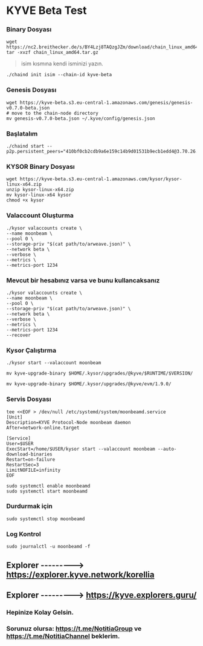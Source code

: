 # KYVE Beta Test

### Binary Dosyası
```
wget https://nc2.breithecker.de/s/BY4Lzj8TAQzgJZm/download/chain_linux_amd64.tar.gz
tar -xvzf chain_linux_amd64.tar.gz
```
> isim kısmına kendi isminizi yazın.
```
./chaind init isim --chain-id kyve-beta
```

### Genesis Dosyası
```
wget https://kyve-beta.s3.eu-central-1.amazonaws.com/genesis/genesis-v0.7.0-beta.json
# move to the chain-node directory
mv genesis-v0.7.0-beta.json ~/.kyve/config/genesis.json
```

### Başlatalım
```
./chaind start --p2p.persistent_peers="410bf0cb2cdb9a6e159c14b9d01531b9ecb1edd4@3.70.26.46:26656"
```

### KYSOR Binary Dosyası
```
wget https://kyve-beta.s3.eu-central-1.amazonaws.com/kysor/kysor-linux-x64.zip
unzip kysor-linux-x64.zip
mv kysor-linux-x64 kysor
chmod +x kysor
```

### Valaccount Oluşturma
```
./kysor valaccounts create \
--name moonbeam \
--pool 0 \
--storage-priv "$(cat path/to/arweave.json)" \
--network beta \
--verbose \
--metrics \
--metrics-port 1234
```

### Mevcut bir hesabınız varsa ve bunu kullancaksanız
```
./kysor valaccounts create \
--name moonbeam \
--pool 0 \
--storage-priv "$(cat path/to/arweave.json)" \
--network beta \
--verbose \
--metrics \
--metrics-port 1234
--recover
```

### Kysor Çalıştırma
```
./kysor start --valaccount moonbeam
```

```
mv kyve-upgrade-binary $HOME/.kysor/upgrades/@kyve/$RUNTIME/$VERSION/
```

```
mv kyve-upgrade-binary $HOME/.kysor/upgrades/@kyve/evm/1.9.0/
```

### Servis Dosyası
```
tee <<EOF > /dev/null /etc/systemd/system/moonbeamd.service
[Unit]
Description=KYVE Protocol-Node moonbeam daemon
After=network-online.target

[Service]
User=$USER
ExecStart=/home/$USER/kysor start --valaccount moonbeam --auto-download-binaries
Restart=on-failure
RestartSec=3
LimitNOFILE=infinity
EOF
```

```
sudo systemctl enable moonbeamd
sudo systemctl start moonbeamd
```

### Durdurmak için
```
sudo systemctl stop moonbeamd
```

### Log Kontrol
```
sudo journalctl -u moonbeamd -f
```

## Explorer ---------> https://explorer.kyve.network/korellia
## Explorer ---------> https://kyve.explorers.guru/

### Hepinize Kolay Gelsin.

### Sorunuz olursa: https://t.me/NotitiaGroup ve https://t.me/NotitiaChannel beklerim.
